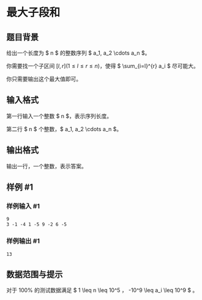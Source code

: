 # 最大子段和

## 题目背景

给出一个长度为 $ n $ 的整数序列 $ a_1, a_2 \cdots a_n $。

你需要找一个子区间 $[l, r] (1 \leq l \leq r \leq n)$，使得 $ \sum_{i=l}^{r} a_i $ 尽可能大。

你只需要输出这个最大值即可。

## 输入格式

第一行输入一个整数 $ n $，表示序列长度。

第二行 $ n $ 个整数，$ a_1, a_2 \cdots a_n $。

## 输出格式

输出一行，一个整数，表示答案。

## 样例 #1

### 样例输入 #1
```
9
3 -1 -4 1 -5 9 -2 6 -5
```

### 样例输出 #1
```
13
```

## 数据范围与提示

对于 100% 的测试数据满足 $ 1 \leq n \leq 10^5 $，$ -10^9 \leq a_i \leq 10^9 $ 。